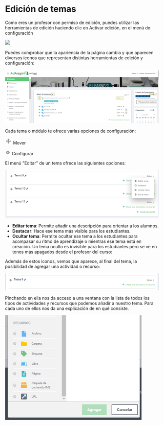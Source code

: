 # Edición de temas

Como eres un profesor con permiso de edición, puedes utilizar las herramientas de edición haciendo clic en Activar edición, en el menú de configuración

![](/assets/configuraciónCurso.png)

Puedes comprobar que la apariencia de la página cambia y que aparecen diversos iconos que representan distintas herramientas de edición y configuración:

![](/assets/cursoeditable.png)

Cada tema o módulo te ofrece varias opciones de configuración:

![](https://raw.githubusercontent.com/catedu/curso-moodle/master/img/boton_mover.png) Mover

![](https://raw.githubusercontent.com/catedu/curso-moodle/master/img/boton_configurar.png) Configurar

El menú "Editar" de un tema ofrece las siguientes opciones:

![](/assets/editartema.PNG)

* **Editar tema**: Permite añadir una descripción para orientar a los alumnos.
* **Destacar**: Hace ese tema más visible para los estudiantes.
* **Ocultar tema**: Permite ocultar ese tema a los estudiantes para acompasar su ritmo de aprendizaje o mientras ese tema está en creación. Un tema oculto es invisible para los estudiantes pero se ve en tonos más apagados desde el profesor del curso:

Además de estos iconos, vemos que aparece, al final del tema, la posibilidad de agregar una actividad o recurso:

![](/assets/anadeactividadorecurso.PNG)

Pinchando en ella nos da acceso a una ventana con la lista de todos los tipos de actividades y recursos que podemos añadir a nuestro tema. Para cada uno de ellos nos da una explicación de en qué consiste.

![](/assets/recursos.PNG)


